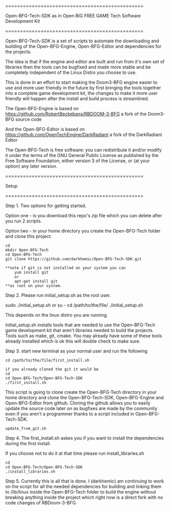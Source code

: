 
===============================================

Open-BFG-Tech-SDK 
	as in Open BIG FREE GAME Tech Software Development Kit

===============================================

Open-BFG-Tech-SDK is a set of scripts to automate the downloading and building of the Open-BFG-Engine, Open-BFG-Editor and dependencies for the projects.

The idea is that if the engine and editor are built and run from it's own set of libraries then the tools can be bugfixed and made more stable and be completely independent of the Linux Distro you choose to use. 

This is done in an effort to start making the Doom3-BFG engine easier to use and more user friendly in the future by first bringing the tools together into a complete game development kit, the changes to make it more user friendly will happen after the install and build process is streamlined. 

The Open-BFG-Engine is based on https://github.com/RobertBeckebans/RBDOOM-3-BFG a fork of the Doom3-BFG source code 

And the Open-BFG-Editor is based on https://github.com/OpenTechEngine/DarkRadiant a fork of the DarkRadiant Editor

The Open-BFG-Tech is free software: you can redistribute it and/or modify
it under the terms of the GNU General Public License as published by
the Free Software Foundation, either version 3 of the License, or
(at your option) any later version.

===============================================

Setup

===============================================

Step 1. 
Two options for getting started. 

Option one - is you download this repo's zip file which you can delete after you run 2 scripts.

Option two - in your home directory you create the Open-BFG-Tech folder and clone this project.

	cd
	mkdir Open-BFG-Tech
	cd Open-BFG-Tech
	git clone https://github.com/darkhemic/Open-BFG-Tech-SDK.git

	**note if git is not installed on your system you can 
		yum install git
 		or
		apt-get install git
	**as root on your system.

Step 2. 
Please run initial_setup.sh as the root user. 

sudo ./initial_setup.sh
 or
su -
cd /path/to/the/file/
./initial_setup.sh

This depends on the linux distro you are running.

initial_setup.sh installs tools that are needed to use the Open-BFG-Tech game development kit that aren't libraries needed to build the projects. Tools such as make, git, cmake. You may already have some of these tools already installed which is ok this will double check to make sure.

Step 3. 
start new terminal as your normal user and run the following
	
	cd /path/to/the/file/first_install.sh

	if you already cloned the git it would be
	cd
	cd Open-BFG-Tech/Open-BFG-Tech-SDK
	./first_install.sh

This script is going to clone create the Open-BFG-Tech directory in your home directory and clone the Open-BFG-Tech-SDK, Open-BFG-Engine and Open-BFG-Editor from github. Cloning the github allows you to easily update the source code later on as bugfixes are made by the community even if you aren't a programmer thanks to a script included in Open-BFG-Tech-SDK.
	
	update_from_git.sh

Step 4.
The first_install.sh askes you if you want to install the dependencies during the first install. 

If you choose not to do it at that time please run install_libraries.sh

	cd
	cd Open-BFG-Tech/Open-BFG-Tech-SDK
	./install_libraries.sh 

Step 5.
Currently this is all that is done. I (darkhemic) am continuing to work on the script for all the needed dependencies for building and linking them to /lib/linux inside the Open-BFG-Tech folder to build the engine without breaking anything inside the project which right now is a direct fork with no code changes of RBDoom-3-BFG.
 
